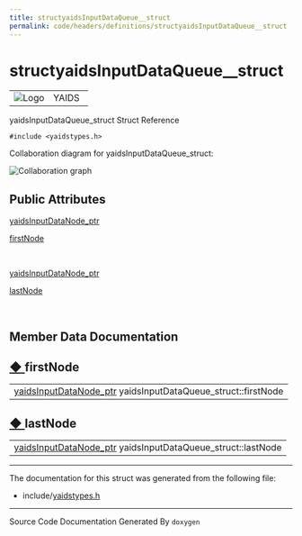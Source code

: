 ```yaml
---
title: structyaidsInputDataQueue__struct
permalink: code/headers/definitions/structyaidsInputDataQueue__struct
---
```

# structyaidsInputDataQueue__struct

<table>
<colgroup>
<col style="width: 50%" />
<col style="width: 50%" />
</colgroup>
<tbody>
<tr class="odd">
<td><img src="/yaids.png" alt="Logo" /></td>
<td><div id="projectname">
YAIDS
</div></td>
</tr>
</tbody>
</table>


yaidsInputDataQueue\_struct Struct Reference

`#include <yaidstypes.h>`

Collaboration diagram for yaidsInputDataQueue\_struct:

![Collaboration
graph](/images/structyaidsInputDataQueue__struct__coll__graph.png)


<span id="pub-attribs"></span> Public Attributes
------------------------------------------------

<a href="/code/headers/yaidstypes#a19f71db535637ca80e5dc18dc95d92d3" class="el">yaidsInputDataNode_ptr</a> 

<a href="/code/headers/definitions/structyaidsInputDataQueue__struct#a5ac35f4486c5973e0c636dd6ba3a9195" class="el">firstNode</a>

 

<a href="/code/headers/yaidstypes#a19f71db535637ca80e5dc18dc95d92d3" class="el">yaidsInputDataNode_ptr</a> 

<a href="/code/headers/definitions/structyaidsInputDataQueue__struct#a6262e24d230e2880ed4a7180f4f57b5d" class="el">lastNode</a>

 

Member Data Documentation
-------------------------

<span id="a5ac35f4486c5973e0c636dd6ba3a9195"></span>

<span class="permalink">[◆ ](#a5ac35f4486c5973e0c636dd6ba3a9195)</span>firstNode
--------------------------------------------------------------------------------

<table>
<tbody>
<tr class="odd">
<td><a href="/code/headers/yaidstypes#a19f71db535637ca80e5dc18dc95d92d3" class="el">yaidsInputDataNode_ptr</a> yaidsInputDataQueue_struct::firstNode</td>
</tr>
</tbody>
</table>

<span id="a6262e24d230e2880ed4a7180f4f57b5d"></span>

<span class="permalink">[◆ ](#a6262e24d230e2880ed4a7180f4f57b5d)</span>lastNode
-------------------------------------------------------------------------------

<table>
<tbody>
<tr class="odd">
<td><a href="/code/headers/yaidstypes#a19f71db535637ca80e5dc18dc95d92d3" class="el">yaidsInputDataNode_ptr</a> yaidsInputDataQueue_struct::lastNode</td>
</tr>
</tbody>
</table>

------------------------------------------------------------------------

The documentation for this struct was generated from the following file:

-   include/<a href="/code/headers/yaidstypes" class="el">yaidstypes.h</a>

------------------------------------------------------------------------

<span class="small">Source Code Documentation Generated By `doxygen`</span>  
